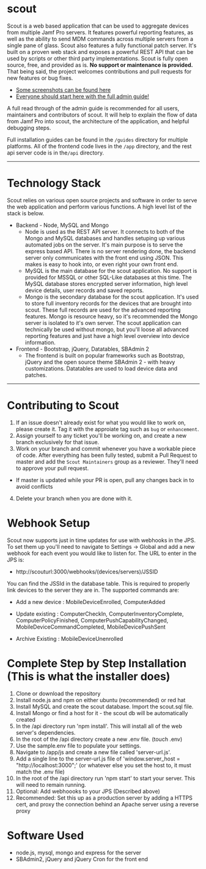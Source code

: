 # scout
Scout is a web based application that can be used to aggregate devices from multiple Jamf Pro servers. It features powerful reporting features, as well as the ability to send MDM commands across multiple servers from a single pane of glass. Scout also features a fully functional patch server. It's built on a proven web stack and exposes a powerful REST API that can be used by scripts or other third party implementations. Scout is fully open source, free, and provided as is. **No support or maintenance is provided.** That being said, the project welcomes contributions and pull requests for new features or bug fixes.

- [Some screenshots can be found here](https://imgur.com/a/qEfd0KM)
- [Everyone should start here with the full admin guide!](http://link.com)

A full read through of the admin guide is recommended for all users, maintainers and contributors of scout. It will help to explain the flow of data from Jamf Pro into scout, the architecture of the application, and helpful debugging steps.

Full installation guides can be found in the `/guides` directory for multiple platforms. All of the frontend code lives in the `/app` directory, and the rest api server code is in the`/api` directory.  
 ___

# Technology Stack

 Scout relies on various open source projects and software in order to serve the web application and perform various functions. A high level list of the stack is below.

 - Backend - Node, MySQL and Mongo
   - Node is used as the REST API server. It connects to both of the Mongo and MySQL databases and handles setuping up various automated jobs on the server. It's main purpose is to serve the express based API. There is no server rendering done, the backend server only communicates with the front end using JSON. This makes is easy to hook into, or even right your own front end.
   - MySQL is the main database for the scout application. No support is provided for MSSQL or other SQL-Like databases at this time. The MySQL database stores encrypted server information, high level device details, user records and saved reports.
   - Mongo is the secondary database for the scout application. It's used to store full inventory records for the devices that are brought into scout. These full records are used for the advanced reporting features. Mongo is resource heavy, so it's recommended the Mongo server is isolated to it's own server. The scout application can technically be used without mongo, but you'll loose all advanced reporting features and just have a high level overview into device information.
 - Frontend - Bootstrap, jQuery, Datatables, SBAdmin 2
   - The frontend is built on popular frameworks such as Bootstrap, jQuery and the open source theme SBAdmin 2 - with heavy customizations. Datatables are used to load device data and patches.
 ___

# Contributing to Scout
1. If an issue doesn't already exist for what you would like to work on, please create it. Tag it with the approiate tag such as `bug` or `enhancement`.
2. Assign yourself to any ticket you'll be working on, and create a new branch exclusively for that issue.
3. Work on your branch and commit whenever you have a workable piece of code. After everything has been fully tested, submit a Pull Request to master and add the `Scout Maintainers` group as a reviewer. They'll need to approve your pull request.
 - If master is updated while your PR is open, pull any changes back in to avoid conflicts
4. Delete your branch when you are done with it.

# Webhook Setup
Scout now supports just in time updates for use with webhooks in the JPS. To set them up you'll need to navigate to Settings -> Global and add a new webhook for each event you would like to listen for. The URL to enter in the JPS is:

- http://scouturl:3000/webhooks/(devices/servers)/JSSID

You can find the JSSId in the database table. This is required to properly link devices to the server they are in. The supported commands are:

- Add a new device : MobileDeviceEnrolled, ComputerAdded

- Update existing : ComputerCheckIn, ComputerInventoryComplete, ComputerPolicyFinished, ComputerPushCapabilityChanged,  MobileDeviceCommandCompleted, MobileDevicePushSent

- Archive Existing : MobileDeviceUnenrolled

# Complete Step by Step Installation (This is what the installer does)

1. Clone or download the repository
2. Install node.js and npm on either ubuntu (recommended) or red hat
3. Install MySQL and create the scout database. Import the scout.sql file.
4. Install Mongo or find a host for it - the scout db will be automatically created
5. In the /api directory run 'npm install'. This will install all of the web server's dependencies.
6. In the root of the /api directory create a new .env file. (touch .env)
7. Use the sample.env file to populate your settings.
8. Navigate to /app/js and create a new file called 'server-url.js'.
9. Add a single line to the server-url.js file of 'window.server_host = "http://localhost:3000";' (or whatever else you set the host to, it must match the .env file)
10. In the root of the /api directory run 'npm start' to start your server. This will need to remain running.
12. Optional: Add webhoooks to your JPS (Described above)
13. Recommended: Set this up as a production server by adding a HTTPS cert, and proxy the connection behind an Apache server using a reverse proxy


# Software Used
 - node.js, mysql, mongo and express for the server
 - SBAdmin2, jQuery and jQuery Cron for the front end
